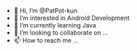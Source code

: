 - 👋 Hi, I’m @PatPot-kun
- 👀 I’m interested in Android Development 
- 🌱 I’m currently learning Java
- 💞️ I’m looking to collaborate on ...
- 📫 How to reach me ...

<!---
PatPot-kun/PatPot-kun is a ✨ special ✨ repository because its `README.md` (this file) appears on your GitHub profile.
You can click the Preview link to take a look at your changes.
--->
